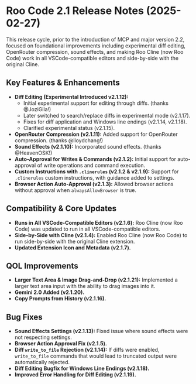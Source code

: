 # Roo Code 2.1 Release Notes (2025-02-27)

This release cycle, prior to the introduction of MCP and major version 2.2, focused on foundational improvements including experimental diff editing, OpenRouter compression, sound effects, and making Roo Cline (now Roo Code) work in all VSCode-compatible editors and side-by-side with the original Cline.

## Key Features & Enhancements

*   **Diff Editing (Experimental Introduced v2.1.12):**
    *   Initial experimental support for editing through diffs. (thanks @JoziGila!)
    *   Later switched to search/replace diffs in experimental mode (v2.1.17).
    *   Fixes for diff application and Windows line endings (v2.1.14, v2.1.18).
    *   Clarified experimental status (v2.1.15).
*   **OpenRouter Compression (v2.1.11):** Added support for OpenRouter compression. (thanks @lloydchang!)
*   **Sound Effects (v2.1.10):** Incorporated sound effects. (thanks @HeavenOSK!)
*   **Auto-Approval for Writes & Commands (v2.1.2):** Initial support for auto-approval of write operations and command execution.
*   **Custom Instructions with `.clinerules` (v2.1.2 & v2.1.9):** Support for `.clinerules` custom instructions, with guidance added to settings.
*   **Browser Action Auto-Approval (v2.1.3):** Allowed browser actions without approval when `alwaysAllowBrowser` is true.

## Compatibility & Core Updates

*   **Runs in All VSCode-Compatible Editors (v2.1.6):** Roo Cline (now Roo Code) was updated to run in all VSCode-compatible editors.
*   **Side-by-Side with Cline (v2.1.4):** Enabled Roo Cline (now Roo Code) to run side-by-side with the original Cline extension.
*   **Updated Extension Icon and Metadata (v2.1.7).**

## QOL Improvements

*   **Larger Text Area & Image Drag-and-Drop (v2.1.21):** Implemented a larger text area input with the ability to drag images into it.
*   **Gemini 2.0 Added (v2.1.20).**
*   **Copy Prompts from History (v2.1.16).**

## Bug Fixes

*   **Sound Effects Settings (v2.1.13):** Fixed issue where sound effects were not respecting settings.
*   **Browser Action Approval Fix (v2.1.5).**
*   **Diff `write_to_file` Rejection (v2.1.14):** If diffs were enabled, `write_to_file` commands that would lead to truncated output were automatically rejected.
*   **Diff Editing Bugfix for Windows Line Endings (v2.1.18).**
*   **Improved Error Handling for Diff Editing (v2.1.19).**